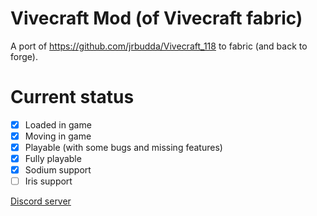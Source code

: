 # Vivecraft Mod (of Vivecraft fabric)
A port of https://github.com/jrbudda/Vivecraft_118 to fabric (and back to forge).

# Current status
- [x] Loaded in game
- [x] Moving in game
- [x] Playable (with some bugs and missing features)
- [x] Fully playable
- [x] Sodium support
- [ ] Iris support

[Discord server](https://discord.gg/jYyyv7zhSW)
